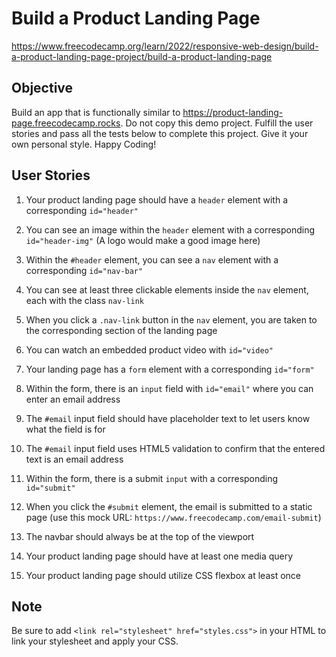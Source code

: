 # Build a Product Landing Page

https://www.freecodecamp.org/learn/2022/responsive-web-design/build-a-product-landing-page-project/build-a-product-landing-page

## Objective

Build an app that is functionally similar to https://product-landing-page.freecodecamp.rocks. Do not copy this demo project. Fulfill the user stories and pass all the tests below to complete this project. Give it your own personal style. Happy Coding!

## User Stories

1. Your product landing page should have a `header` element with a corresponding `id="header"`

2. You can see an image within the `header` element with a corresponding `id="header-img"` (A logo would make a good image here)

3. Within the `#header` element, you can see a `nav` element with a corresponding `id="nav-bar"`

4. You can see at least three clickable elements inside the `nav` element, each with the class `nav-link`

5. When you click a `.nav-link` button in the `nav` element, you are taken to the corresponding section of the landing page

6. You can watch an embedded product video with `id="video"`

7. Your landing page has a `form` element with a corresponding `id="form"`

8. Within the form, there is an `input` field with `id="email"` where you can enter an email address

9. The `#email` input field should have placeholder text to let users know what the field is for

10. The `#email` input field uses HTML5 validation to confirm that the entered text is an email address

11. Within the form, there is a submit `input` with a corresponding `id="submit"`

12. When you click the `#submit` element, the email is submitted to a static page (use this mock URL: `https://www.freecodecamp.com/email-submit`)

13. The navbar should always be at the top of the viewport

14. Your product landing page should have at least one media query

15. Your product landing page should utilize CSS flexbox at least once

## Note

Be sure to add `<link rel="stylesheet" href="styles.css">` in your HTML to link your stylesheet and apply your CSS.
